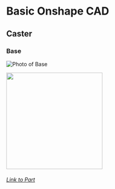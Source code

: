 # Basic Onshape CAD

## Caster
### Base

![Photo of Base](https://ibb.co/b3ttXHH)

<img src="https://ibb.co/b3ttXHH" width="254" />

 ###### <a href="hhttps://cvilleschools.onshape.com/documents/fe0f2dbb14d1e4843598d2b3/w/76d1a63f938db24022943733/e/5b7ba448385e1834ab94ca36">Link to Part</a> 
